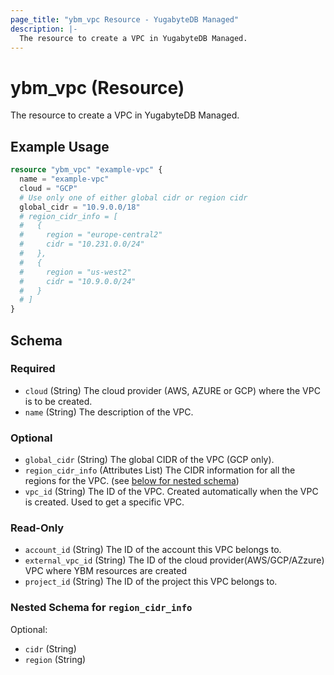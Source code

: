 ```yaml
---
page_title: "ybm_vpc Resource - YugabyteDB Managed"
description: |-
  The resource to create a VPC in YugabyteDB Managed.
---
```


# ybm_vpc (Resource)

The resource to create a VPC in YugabyteDB Managed.


## Example Usage

```terraform
resource "ybm_vpc" "example-vpc" {
  name = "example-vpc"
  cloud = "GCP"
  # Use only one of either global cidr or region cidr
  global_cidr = "10.9.0.0/18"
  # region_cidr_info = [
  #   {
  #     region = "europe-central2"
  #     cidr = "10.231.0.0/24"
  #   },
  #   {
  #     region = "us-west2" 
  #     cidr = "10.9.0.0/24"
  #   }
  # ]
}
```

<!-- schema generated by tfplugindocs -->
## Schema

### Required

- `cloud` (String) The cloud provider (AWS, AZURE or GCP) where the VPC is to be created.
- `name` (String) The description of the VPC.

### Optional

- `global_cidr` (String) The global CIDR of the VPC (GCP only).
- `region_cidr_info` (Attributes List) The CIDR information for all the regions for the VPC. (see [below for nested schema](#nestedatt--region_cidr_info))
- `vpc_id` (String) The ID of the VPC. Created automatically when the VPC is created. Used to get a specific VPC.

### Read-Only

- `account_id` (String) The ID of the account this VPC belongs to.
- `external_vpc_id` (String) The ID of the cloud provider(AWS/GCP/AZzure) VPC where YBM resources are created
- `project_id` (String) The ID of the project this VPC belongs to.

<a id="nestedatt--region_cidr_info"></a>
### Nested Schema for `region_cidr_info`

Optional:

- `cidr` (String)
- `region` (String)
